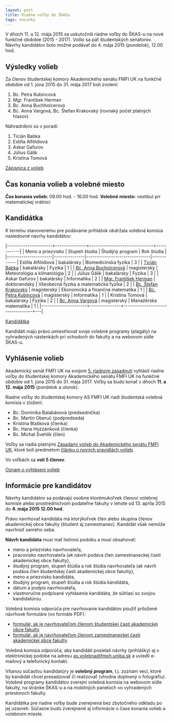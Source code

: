 ```yaml
---
layout: post
title: Riadne voľby do ŠKASu 
tags: novinky
---
```


V dňoch 11. a 12. mája 2015 sa uskutočnili riadne voľby do ŠKAS-u na nové funkčné obdobie (2015 - 2017). Volilo sa päť študentských senátorov. Návrhy kandidátov bolo možné podávať do 4. mája 2015 (pondelok), 12.00 hod.

## Výsledky volieb

Za členov študentskej komory Akademického senátu FMFI UK na funkčné obdobie od 1. júna 2015 do 31. mája 2017 boli zvolení:

1. Bc. Petra Kubincová
2. Mgr. František Herman
3. Bc. Anna Buchholcerová
4. Bc. Anna Vargová, Bc. Štefan Krakovský (rovnaký počet platných hlasov)

Náhradníkmi sú v poradí:

1. Ticián Babka
2. Estilla Alföldiová
3. Askar Gafurov
4. Július Gálik
5. Kristína Tomová

[Zápisnica z volieb](https://drive.google.com/file/d/0BzpLRs_UPeZ4OUZZY1BiVUlibTg/view?usp=sharing)

## Čas konania volieb a volebné miesto

**Čas konania volieb:** 09.00 hod. - 16.00 hod.
**Volebné miesto:** vestibul pri matematickej vrátnici

## Kandidátka

K termínu stanovenému pre podávanie prihlášok obdržala volebná komisia nasledovné návrhy kandidátov:

|----------------------+---------------+-------------------------------+------------|
|  Meno a priezvisko   | Stupeň štúdia | Študijný program              | Rok štúdia |
|----------------------|---------------|-------------------------------|------------
| Estilla Alföldiová   | bakalársky    | Biomedicínska fyzika          | 3 |
| [Ticián Babka](https://drive.google.com/file/d/0BzpLRs_UPeZ4N2NLdElURjl1SGM/view?usp=sharing)  | bakalársky    | Fyzika         | 1 |
| [Bc. Anna Bucholcerová](https://drive.google.com/file/d/0BzpLRs_UPeZ4czJYR3dCWDFOeDQ/view?usp=sharing)    | magisterský    | Meteorológia a klimatológia                        | 2 |
| Július Gálik | bakalársky  | Fyzika   | 3 |
| Askar Gafurov  | bakalársky   | Informatika       | 2 |
| [Mgr. František Herman](https://drive.google.com/file/d/0BzpLRs_UPeZ4blc1UHVQS3ZiTWc/view?usp=sharing)  | doktorandský   | Všeobecná fyzika a matematická fyzika         | 2 |
| [Bc. Štefan Krakovský](https://drive.google.com/file/d/0BzpLRs_UPeZ4WnhzR1ROaElyUWM/view?usp=sharing)       | magisterský  | Ekonomická a finančná matematika | 1 |
| [Bc. Petra Kubincová](https://drive.google.com/file/d/0BzpLRs_UPeZ4X1Via3RPM3ZteXc/view?usp=sharing)  | magisterský   | Informatika | 1 |
| Kristína Tomová   | bakalársky    | Fyzika                           | 2 |
| [Bc. Anna Vargová](https://drive.google.com/file/d/0BzpLRs_UPeZ4WnhzR1ROaElyUWM/view?usp=sharing)        | magisterský    | Manažérska matematika | 1 |
|----------------------+---------------+----------------------------------+---|

[Kandidátka](https://drive.google.com/file/d/0BzpLRs_UPeZ4YmVveUR0QWxWTDg/view?usp=sharing)

Kandidáti majú právo umiestňovať svoje volebné programy (plagáty) na vyhradených nástenkách pri vchodoch do fakulty a na webovom sídle ŠKAS-u.

## Vyhlásenie volieb

Akademický senát FMFI UK na svojom [5. riadnom zasadnutí](http://www.fmph.uniba.sk/index.php?id=3458) vyhlásil riadne voľby do študentskej komory Akademického senátu FMFI UK na funkčné obdobie od 1.&nbsp;júna 2015 do 31.&nbsp;mája 2017. Voľby sa budú konať v dňoch **11. a 12. mája 2015** (pondelok a utorok).  

Riadne voľby do študentskej komory AS FMFI UK riadi študentská volebná komisia v zložení:

* Bc. Dominika Balabánová (predsedníčka)
* Bc. Martin Oberuč (podpredseda)
* Kristína Blašková (členka)
* Bc. Hana Hozzánková (členka)
* Bc. Michal Švehlík (člen)

Voľby sa riadia platnými [Zásadami volieb do Akademického senátu FMFI UK](http://www.fmph.uniba.sk/index.php?id=3488), ktoré boli predmetom [článku o nových pravidlách volieb](/2014/03/15/volby-do-SKASu-po-novom.html).

Vo voľbách sa **volí 5 členov**.

[Oznam o vyhlásení volieb](https://drive.google.com/file/d/0BzpLRs_UPeZ4Z0E5NEdYQ25yNDA/view?usp=sharing)

## Informácie pre kandidátov

Návrhy kandidátov sa podávajú osobne ktorémukoľvek členovi volebnej komisie alebo prostredníctvom podateľne fakulty v lehote od 13. apríla 2015 do **4. mája 2015 12.00 hod**.

Právo navrhovať kandidáta má ktorýkoľvek člen alebo skupina členov akademickej obce fakulty (študent aj zamestnanec). Kandidát však nemôže navrhnúť samého seba. 

**Návrh kandidáta** musí mať listinnú podobu a musí obsahovať:

* meno a priezvisko navrhovateľa,
* pracovisko navrhovateľa (ak návrh podáva člen zamestnaneckej časti akademickej obce fakulty),
* študijný program, stupeň štúdia a rok štúdia navrhovateľa (ak návrh podáva člen študentskej časti akademickej obce fakulty),
* meno a priezvisko kandidáta,
* študijný program, stupeň štúdia a rok štúdia kandidáta,
* dátum a podpis navrhovateľa,
* vlastnoručne podpísané vyhlásenie kandidáta, že súhlasí so svojou kandidatúrou.

Volebná komisia odporúča pre navrhovanie kandidátov použiť priložené návrhové formuláre (vo formáte PDF):

* [formulár, ak je navrhovateľom členom študentskej časti akademickej obce fakulty](https://drive.google.com/file/d/0BzpLRs_UPeZ4Q011OFMybXRGS3c/view?usp=sharing)
* [formulár, ak je navrhovateľom členom zamestnaneckej časti akademickej obce fakulty](https://drive.google.com/file/d/0BzpLRs_UPeZ4QTc1LU5NdDh5WUk/view?usp=sharing)

Volebná komisia odporúča, aby kandidáti posielali návrhy (prihlášky) aj v elektronickej podobe na adresu [as.volebna@fmph.uniba.sk](mailto:as.volebna@fmph.uniba.sk) a uviedli e-mailový a telefonický kontakt.

Vítanou súčasťou kandidatúry je **volebný program**, t.j. zoznam vecí, ktoré by kandidát chcel presadzovať či realizovať (vhodne doplnený o fotografiu). Volebné programy kandidátov zverejní volebná komisia na webovom sídle fakulty, na stránke ŠKAS-u a na mobilných paneloch vo vyhradených priestoroch fakulty.

Kandidátka pre riadne voľby bude zverejnená bez zbytočného odkladu po jej uzavretí. Súčasne budú zverejnené aj informácie o čase konania volieb a volebnom mieste.

